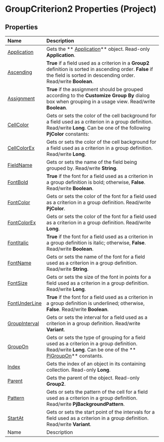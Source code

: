 
# GroupCriterion2 Properties (Project)

## Properties



|**Name**|**Description**|
|:-----|:-----|
| [Application](09b7c82a-318d-81f0-7751-b6c3cdbe350a.md)|Gets the  ** [Application](8eb91712-7784-a102-38c0-19bb056c27e9.md)** object. Read-only **Application**.|
| [Ascending](925ca236-4327-de03-d208-093f71d2f135.md)| **True** if a field used as a criterion in a **Group2** definition is sorted in ascending order. **False** if the field is sorted in descending order. Read/write **Boolean**.|
| [Assignment](94da1873-50d8-29ef-6e7b-bd0fe16e1c4f.md)| **True** if the assignment should be grouped according to the **Customize Group By** dialog box when grouping in a usage view. Read/write **Boolean**.|
| [CellColor](f6d43a9d-7c5b-16bc-dd9e-fc33ae511959.md)|Gets or sets the color of the cell background for a field used as a criterion in a group definition. Read/write  **Long**. Can be one of the following  **PjColor** constants:|
| [CellColorEx](7078cdff-c17b-8e56-f667-04e467b54d62.md)|Gets or sets the color of the cell background for a field used as a criterion in a group definition. Read/write  **Long**.|
| [FieldName](6828c1eb-aaa2-6538-0d92-6a458e678a20.md)|Gets or sets the name of the field being grouped by. Read/write  **String**.|
| [FontBold](af463796-40c0-6a4c-8a8d-251551676b1d.md)| **True** if the font for a field used as a criterion in a group definition is bold; otherwise, **False**. Read/write  **Boolean**.|
| [FontColor](9a6d763b-b31a-4dc2-0eb2-a94ae2f15d04.md)|Gets or sets the color of the font for a field used as a criterion in a group definition. Read/write  **PjColor**. |
| [FontColorEx](5556ce54-315e-f676-6771-baec87853d8a.md)|Gets or sets the color of the font for a field used as a criterion in a group definition. Read/write  **Long**.|
| [FontItalic](12a5735a-8e6f-4da3-2c4f-9669e2daf80a.md)| **True** if the font for a field used as a criterion in a group definition is italic; otherwise, **False**. Read/write  **Boolean**.|
| [FontName](230086d5-c14c-0150-faad-5ebe05f3a956.md)|Gets or sets the name of the font for a field used as a criterion in a group definition. Read/write  **String**.|
| [FontSize](0c055f9c-96b7-6053-0865-3cfa82ba5ee3.md)|Gets or sets the size of the font in points for a field used as a criterion in a group definition. Read/write  **Long**.|
| [FontUnderLine](cd996486-da47-4f12-0ffa-01aa61b2a039.md)| **True** if the font for a field used as a criterion in a group definition is underlined; otherwise, **False**. Read/write  **Boolean**.|
| [GroupInterval](89360f92-5c8c-1533-033a-288d0690e9bb.md)|Gets or sets the interval for a field used as a criterion in a group definition. Read/write  **Variant**.|
| [GroupOn](f67ef37f-0f33-abe5-b79c-e18725a0269e.md)|Gets or sets the type of grouping for a field used as a criterion in a group definition. Read/write  **Long**. Can be one of the  ** [PjGroupOn](72b06ac4-6028-2845-7bac-d4cde3c79c33.md)** constants.|
| [Index](61f13c7e-4833-45d1-362a-91ea99b63505.md)|Gets the index of an object in its containing collection. Read-only  **Long**.|
| [Parent](6b376fd9-a093-789c-37ff-5066e1aebb16.md)|Gets the parent of the object. Read-only  **Group2**.|
| [Pattern](5bb7460f-00cd-54fb-9bf4-39acdb847548.md)|Gets or sets the pattern of the cell for a field used as a criterion in a group definition. Read/write  **PjBackgroundPattern**. |
| [StartAt](c895eae0-9f21-a504-f1e7-8fd53588878c.md)|Gets or sets the start point of the intervals for a field used as a criterion in a group definition. Read/write  **Variant**.|
|Name|Description|
